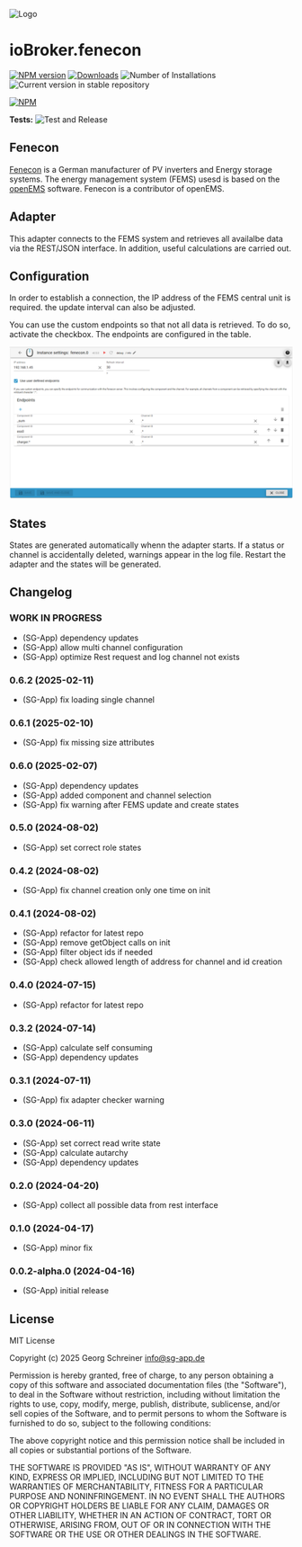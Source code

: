 ![Logo](admin/fenecon.png)

# ioBroker.fenecon

[![NPM version](https://img.shields.io/npm/v/iobroker.fenecon.svg)](https://www.npmjs.com/package/iobroker.fenecon)
[![Downloads](https://img.shields.io/npm/dm/iobroker.fenecon.svg)](https://www.npmjs.com/package/iobroker.fenecon)
![Number of Installations](https://iobroker.live/badges/fenecon-installed.svg)
![Current version in stable repository](https://iobroker.live/badges/fenecon-stable.svg)

[![NPM](https://nodei.co/npm/iobroker.fenecon.png?downloads=true)](https://nodei.co/npm/iobroker.fenecon/)

**Tests:** ![Test and Release](https://github.com/sg-app/ioBroker.fenecon/workflows/Test%20and%20Release/badge.svg)

## Fenecon

[Fenecon](https://fenecon.de) is a German manufacturer of PV inverters and Energy storage systems. The energy management system (FEMS) usesd is based on the [openEMS](https://github.com/OpenEMS/openems) software.
Fenecon is a contributor of openEMS.

## Adapter

This adapter connects to the FEMS system and retrieves all availalbe data via the REST/JSON interface.
In addition, useful calculations are carried out.

## Configuration

In order to establish a connection, the IP address of the FEMS central unit is required. the update interval can also be adjusted.

You can use the custom endpoints so that not all data is retrieved. To do so, activate the checkbox.
The endpoints are configured in the table.

![fenecon configuration](img/configpage.png)

## States

States are generated automatically whenn the adapter starts. If a status or channel is accidentally deleted, warnings appear in the log file. Restart the adapter and the states will be generated.

## Changelog

<!--
	Placeholder for the next version (at the beginning of the line):
	### **WORK IN PROGRESS**
-->

### **WORK IN PROGRESS**

- (SG-App) dependency updates
- (SG-App) allow multi channel configuration
- (SG-App) optimize Rest request and log channel not exists

### 0.6.2 (2025-02-11)

- (SG-App) fix loading single channel

### 0.6.1 (2025-02-10)

- (SG-App) fix missing size attributes

### 0.6.0 (2025-02-07)

- (SG-App) dependency updates
- (SG-App) added component and channel selection
- (SG-App) fix warning after FEMS update and create states

### 0.5.0 (2024-08-02)

- (SG-App) set correct role states

### 0.4.2 (2024-08-02)

- (SG-App) fix channel creation only one time on init

### 0.4.1 (2024-08-02)

- (SG-App) refactor for latest repo
- (SG-App) remove getObject calls on init
- (SG-App) filter object ids if needed
- (SG-App) check allowed length of address for channel and id creation

### 0.4.0 (2024-07-15)

- (SG-App) refactor for latest repo

### 0.3.2 (2024-07-14)

- (SG-App) calculate self consuming
- (SG-App) dependency updates

### 0.3.1 (2024-07-11)

- (SG-App) fix adapter checker warning

### 0.3.0 (2024-06-11)

- (SG-App) set correct read write state
- (SG-App) calculate autarchy
- (SG-App) dependency updates

### 0.2.0 (2024-04-20)

- (SG-App) collect all possible data from rest interface

### 0.1.0 (2024-04-17)

- (SG-App) minor fix

### 0.0.2-alpha.0 (2024-04-16)

- (SG-App) initial release

## License

MIT License

Copyright (c) 2025 Georg Schreiner <info@sg-app.de>

Permission is hereby granted, free of charge, to any person obtaining a copy
of this software and associated documentation files (the "Software"), to deal
in the Software without restriction, including without limitation the rights
to use, copy, modify, merge, publish, distribute, sublicense, and/or sell
copies of the Software, and to permit persons to whom the Software is
furnished to do so, subject to the following conditions:

The above copyright notice and this permission notice shall be included in all
copies or substantial portions of the Software.

THE SOFTWARE IS PROVIDED "AS IS", WITHOUT WARRANTY OF ANY KIND, EXPRESS OR
IMPLIED, INCLUDING BUT NOT LIMITED TO THE WARRANTIES OF MERCHANTABILITY,
FITNESS FOR A PARTICULAR PURPOSE AND NONINFRINGEMENT. IN NO EVENT SHALL THE
AUTHORS OR COPYRIGHT HOLDERS BE LIABLE FOR ANY CLAIM, DAMAGES OR OTHER
LIABILITY, WHETHER IN AN ACTION OF CONTRACT, TORT OR OTHERWISE, ARISING FROM,
OUT OF OR IN CONNECTION WITH THE SOFTWARE OR THE USE OR OTHER DEALINGS IN THE
SOFTWARE.
